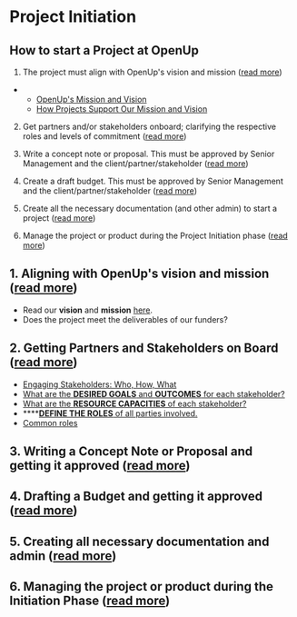 # Project Initiation

## How to start a Project at OpenUp

1. The project must align with OpenUp's vision and mission \([read more](openups-mission.md)\)

* * [OpenUp's Mission and Vision](openups-mission.md)
  * [How Projects Support Our Mission and Vision](how-projects-support-our-mission-and-vision.md)

2. Get partners and/or stakeholders onboard; clarifying the respective roles and levels of commitment \([read more](getting-partners-and-stakeholders-on-board.md)\)

3. Write a concept note or proposal. This must be approved by Senior Management and the client/partner/stakeholder \([read more](writing-a-concept-proposal.md)\)

4. Create a draft budget. This must be approved by Senior Management and the client/partner/stakeholder \([read more](../../how-we-work/budgets-and-finance/#links-to-templates)\)

5. Create all the necessary documentation \(and other admin\) to start a project \([read more](documentation.md)\)

6. Manage the project or product during the Project Initiation phase \([read more](management-during-the-project-initiation-phase.md)\)

## 1. Aligning with OpenUp's vision and mission \([read more](openups-mission.md)\)

* Read our **vision** and **mission** [here](openups-mission.md).
* Does the project meet the deliverables of our funders?

## 2. Getting Partners and Stakeholders on Board \([read more](getting-partners-and-stakeholders-on-board.md)\)

* [Engaging Stakeholders: Who, How, What](getting-partners-and-stakeholders-on-board.md#engaging-stakeholders)
* [What are the **DESIRED GOALS** and **OUTCOMES** for each stakeholder? ](getting-partners-and-stakeholders-on-board.md#1-what-are-the-desired-goals-and-outcomes-for-each-stakeholder)
* [What are the **RESOURCE CAPACITIES** of each stakeholder? ](getting-partners-and-stakeholders-on-board.md#2-what-are-the-resource-capacities-of-each-stakeholder)
* \*\*\*\*[**DEFINE THE ROLES** of all parties involved.](getting-partners-and-stakeholders-on-board.md#3-define-the-roles-of-all-parties-involved)
* [Common roles](getting-partners-and-stakeholders-on-board.md#common-roles-include)

## 3. Writing a Concept Note or Proposal and getting it approved \([read more](writing-a-concept-proposal.md)\)

## 4. Drafting a Budget and getting it approved \([read more](../../how-we-work/budgets-and-finance/#links-to-templates)\)

## 5. Creating all necessary documentation and admin \([read more](documentation.md)\)

## 6. Managing the project or product during the Initiation Phase \([read more](management-during-the-project-initiation-phase.md)\)







